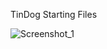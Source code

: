 TinDog Starting Files

![Screenshot_1](https://user-images.githubusercontent.com/107684179/188885104-86bd646f-1d4c-406f-b346-309f84bdf818.png)
